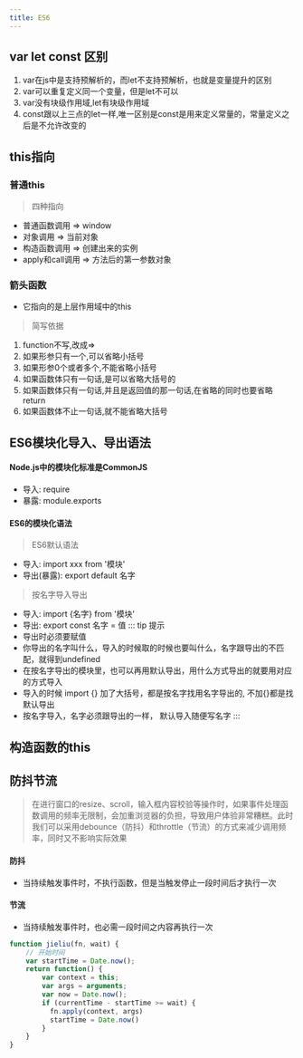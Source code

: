 ```yaml
---
title: ES6
---
```


## var let const 区别
1. var在js中是支持预解析的，而let不支持预解析，也就是变量提升的区别
2. var可以重复定义同一个变量，但是let不可以
3. var没有块级作用域,let有块级作用域
4. const跟以上三点的let一样,唯一区别是const是用来定义常量的，常量定义之后是不允许改变的



## this指向
### 普通this
>四种指向
- 普通函数调用 => window
- 对象调用 => 当前对象
- 构造函数调用 => 创建出来的实例
- apply和call调用 => 方法后的第一参数对象


### 箭头函数
- 它指向的是上层作用域中的this
> 简写依据
1. function不写,改成=>
2. 如果形参只有一个,可以省略小括号
3. 如果形参0个或者多个,不能省略小括号
4. 如果函数体只有一句话,是可以省略大括号的
5. 如果函数体只有一句话,并且是返回值的那一句话,在省略的同时也要省略return
6. 如果函数体不止一句话,就不能省略大括号


## ES6模块化导入、导出语法 
#### Node.js中的模块化标准是CommonJS
- 导入: require
- 暴露: module.exports

#### ES6的模块化语法
> ES6默认语法
- 导入: import xxx from '模块'
- 导出(暴露): export default 名字

> 按名字导入导出
- 导入: import {名字} from '模块'
- 导出: export const 名字 = 值
::: tip 提示
- 导出时必须要赋值
- 你导出的名字叫什么，导入的时候取的时候也要叫什么，名字跟导出的不匹配，就得到undefined
- 在按名字导出的模块里，也可以再用默认导出，用什么方式导出的就要用对应的方式导入
- 导入的时候 import {} 加了大括号，都是按名字找用名字导出的, 不加{}都是找默认导出
- 按名字导入，名字必须跟导出的一样， 默认导入随便写名字
:::

## 构造函数的this





## 防抖节流
> 在进行窗口的resize、scroll，输入框内容校验等操作时，如果事件处理函数调用的频率无限制，会加重浏览器的负担，导致用户体验非常糟糕。此时我们可以采用debounce（防抖）和throttle（节流）的方式来减少调用频率，同时又不影响实际效果

#### 防抖
- 当持续触发事件时，不执行函数，但是当触发停止一段时间后才执行一次

#### 节流
- 当持续触发事件时，也必需一段时间之内容再执行一次
```js
function jieliu(fn, wait) {
	// 开始时间
	var startTime = Date.now();
	return function() {
		var context = this;
		var args = arguments;
		var now = Date.now();
		if (currentTime - startTime >= wait) {
          fn.apply(context, args)
          startTime = Date.now()
		}
	}
}
```
